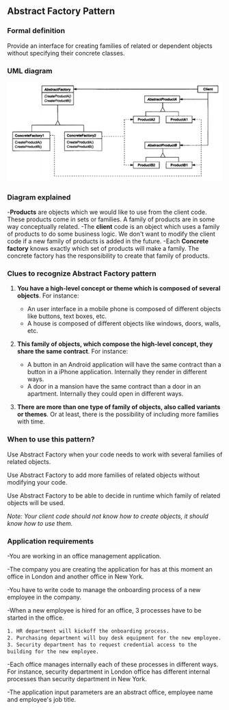 ## Abstract Factory Pattern

### Formal definition

Provide an interface for creating families of related or dependent objects without specifying their concrete classes.

### UML diagram

![Source book: Design Patterns, Elements of Reusable Object-Oriented Software](https://github.com/osotorrio/designpatterns/blob/master/GangOfFour.Patterns/Creational/AbstractFactory/uml_diagram.png)

### Diagram explained

-**Products** are objects which we would like to use from the client code. These products come in sets or families. A family of products are in some way conceptually related.
-The **client** code is an object which uses a family of products to do some business logic. We don't want to modify the client code if a new family of products is added in the future.
-Each **Concrete factory** knows exactly which set of products will make a family. The concrete factory has the responsibility to create that family of products.

### Clues to recognize Abstract Factory pattern

1. **You have a high-level concept or theme which is composed of several objects**. For instance:

    - An user interface in a mobile phone is composed of different objects like buttons, text boxes, etc.
    - A house is composed of different objects like windows, doors, walls, etc.

2. **This family of objects, which compose the high-level concept, they share the same contract**. For instance:

    - A button in an Android application will have the same contract than a button in a iPhone application. Internally they render in different ways.
    - A door in a mansion have the same contract than a door in an apartment. Internally they could open in different ways.

3. **There are more than one type of family of objects, also called variants or themes**. Or at least, there is the possibility of including more families with time.

### When to use this pattern?

Use Abstract Factory when your code needs to work with several families of related objects.

Use Abstract Factory to add more families of related objects without modifying your code.

Use Abstract Factory to be able to decide in runtime which family of related objects will be used.

_Note: Your client code should not know how to create objects, it should know how to use them._

### Application requirements

-You are working in an office management application.

-The company you are creating the application for has at this moment an office in London and another office in New York.

-You have to write code to manage the onboarding process of a new employee in the company.

-When a new employee is hired for an office, 3 processes have to be started in the office.

    1. HR department will kickoff the onboarding process.
    2. Purchasing department will buy desk equipment for the new employee.
    3. Security department has to request credential access to the building for the new employee.

-Each office manages internally each of these processes in different ways. For instance, security department in London office has different internal processes than security department in New York.

-The application input parameters are an abstract office, employee name and employee's job title.
